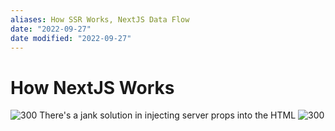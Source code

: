 ```yaml
---
aliases: How SSR Works, NextJS Data Flow
date: "2022-09-27"
date modified: "2022-09-27"
---
```


# How NextJS Works
![300](https://i.imgur.com/gePMMJM.jpg)
There's a jank solution in injecting server props into the HTML
![300](https://i.imgur.com/55UkWTi.jpg)
